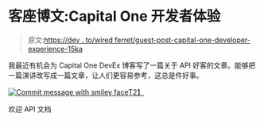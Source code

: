 # 客座博文:Capital One 开发者体验

> 原文:[https://dev . to/wired ferret/guest-post-capital-one-developer-experience-15ka](https://dev.to/wiredferret/guest-post-capital-one-developer-experience-15ka)

我最近有机会为 Capital One DevEx 博客写了一篇关于 API 好客的文章。能够把一篇演讲改写成一篇文章，让人们更容易参考，这总是件好事。

[![Commit message with smiley face](../Images/af91e996c1b5e4be002e51330dda94f7.png)T2】](https://ecm.capitalone.com/DevPortal/assets/images/community/blog/hospitality_header.png)

欢迎 API 文档